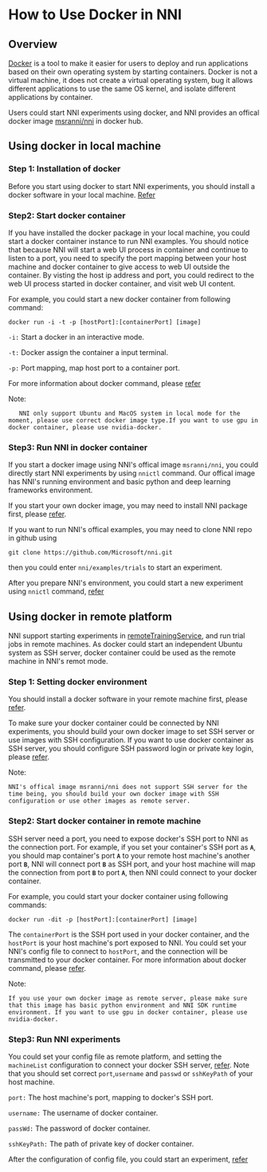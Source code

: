 **How to Use Docker in NNI**
===

## Overview

[Docker](https://www.docker.com/) is a tool to make it easier for users to deploy and run applications based on their own operating system by starting containers. Docker is not a virtual machine, it does not create a virtual operating system, bug it allows different applications to use the same OS kernel, and isolate different applications by container.

Users could start NNI experiments using docker, and NNI provides an offical docker image [msranni/nni](https://hub.docker.com/r/msranni/nni) in docker hub.

## Using docker in local machine

### Step 1: Installation of docker
Before you start using docker to start NNI experiments, you should install a docker software in your local machine. [Refer](https://docs.docker.com/install/linux/docker-ce/ubuntu/)

### Step2: Start docker container
If you have installed the docker package in your local machine, you could start a docker container instance to run NNI examples. You should notice that because NNI will start a web UI process in container and continue to listen to a port, you need to specify the port mapping between your host machine and docker container to give access to web UI outside the container. By visting the host ip address and port, you could redirect to the web UI process started in docker container, and visit web UI content.

For example, you could start a new docker container from following command:
```
docker run -i -t -p [hostPort]:[containerPort] [image]
```
`-i:` Start a docker in an interactive mode.

`-t:` Docker assign the container a input terminal.

`-p:` Port mapping, map host port to a container port.

For more information about docker command, please [refer](https://docs.docker.com/v17.09/edge/engine/reference/run/)

Note:
```
   NNI only support Ubuntu and MacOS system in local mode for the moment, please use correct docker image type.If you want to use gpu in docker container, please use nvidia-docker.
```
### Step3: Run NNI in docker container

If you start a docker image using NNI's offical image `msranni/nni`, you could directly start NNI experiments by using `nnictl` command. Our offical image has NNI's running environment and basic python and deep learning frameworks environment.

If you start your own docker image, you may need to install NNI package first, please [refer](Installation.md).

If you want to run NNI's offical examples, you may need to clone NNI repo in github using
```
git clone https://github.com/Microsoft/nni.git
```
then you could enter `nni/examples/trials` to start an experiment.

After you prepare NNI's environment, you could start a new experiment using `nnictl` command, [refer](QuickStart.md)

## Using docker in remote platform

NNI support starting experiments in [remoteTrainingService](RemoteMachineMode.md), and run trial jobs in remote machines. As docker could start an independent Ubuntu system as SSH server, docker container could be used as the remote machine in NNI's remot mode.

### Step 1: Setting docker environment

You should install a docker software in your remote machine first, please [refer](https://docs.docker.com/install/linux/docker-ce/ubuntu/).

To make sure your docker container could be connected by NNI experiments, you should build your own docker image to set SSH server or use images with SSH configuration. If you want to use docker container as SSH server, you should configure SSH password login or private key login, please [refer](https://docs.docker.com/engine/examples/running_ssh_service/).

Note:
```
NNI's offical image msranni/nni does not support SSH server for the time being, you should build your own docker image with SSH configuration or use other images as remote server.
```

### Step2: Start docker container in remote machine

SSH server need a port, you need to expose docker's SSH port to NNI as the connection port. For example, if you set your container's SSH port as **`A`**, you should map container's port **`A`** to your remote host machine's another port **`B`**, NNI will connect port **`B`** as SSH port, and your host machine will map the connection from port **`B`** to port **`A`**, then NNI could connect to your docker container.

For example, you could start your docker container using following commands:
```
docker run -dit -p [hostPort]:[containerPort] [image]
```
The `containerPort` is the SSH port used in your docker container, and the `hostPort` is your host machine's port exposed to NNI. You could set your NNI's config file to connect to `hostPort`, and the connection will be transmitted to your docker container.
For more information about docker command, please [refer](https://docs.docker.com/v17.09/edge/engine/reference/run/).

Note:
```
If you use your own docker image as remote server, please make sure that this image has basic python environment and NNI SDK runtime environment. If you want to use gpu in docker container, please use nvidia-docker.
```

### Step3: Run NNI experiments

You could set your config file as remote platform, and setting the `machineList` configuration to connect your docker SSH server, [refer](RemoteMachineMode.md). Note that you should set correct `port`,`username` and `passwd` or `sshKeyPath` of your host machine.

`port:` The host machine's port, mapping to docker's SSH port.

`username:` The username of docker container.

`passWd:` The password of docker container.

`sshKeyPath:` The path of private key of docker container.

After the configuration of config file, you could start an experiment, [refer](QuickStart.md)
